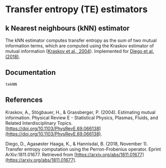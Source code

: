 # Transfer entropy (TE) estimators

## k Nearest neighbours (kNN) estimator
The kNN estimator computes transfer entropy as the sum of two mutual information terms, which are computed using the Kraskov estimator of mutual information ([Kraskov et al., 2004](https://doi.org/10.1103/PhysRevE.69.066138)). Implemented
for [Diego et al. (2018)](https://arxiv.org/abs/1811.01677).

## Documentation
```@docs
tekNN
```

## References
Kraskov, A., Stögbauer, H., & Grassberger, P. (2004). Estimating mutual information. Physical Review E - Statistical Physics, Plasmas, Fluids, and Related Interdisciplinary Topics. [https://doi.org/10.1103/PhysRevE.69.066138](https://doi.org/10.1103/PhysRevE.69.066138).

Diego, D., Agasøster Haaga, K., & Hannisdal, B. (2018, November 1). Transfer entropy computation using the Perron-Frobenius operator. Eprint ArXiv:1811.01677. Retrieved from [https://arxiv.org/abs/1811.01677](https://arxiv.org/abs/1811.01677).
